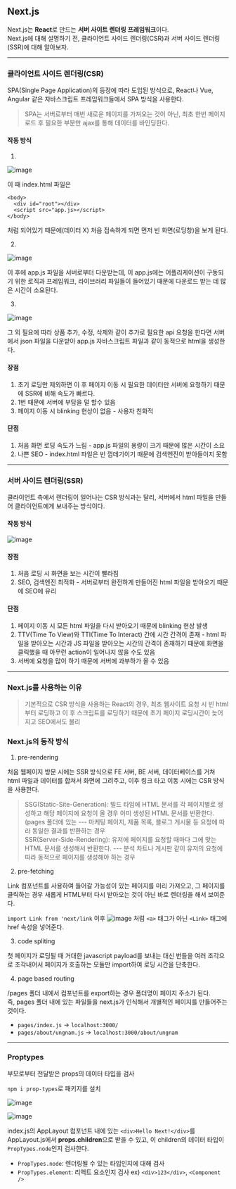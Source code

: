 ## Next.js

Next.js는 <b>React</b>로 만드는 <b>서버 사이트 렌더링 프레임워크</b>이다.<br>
Next.js에 대해 설명하기 전, 클라이언트 사이드 렌더링(CSR)과 서버 사이드 렌더링(SSR)에 대해 알아보자.

---

### 클라이언트 사이드 렌더링(CSR)

SPA(Single Page Application)의 등장에 따라 도입된 방식으로, React나 Vue, Angular 같은 자바스크립트 프레임워크들에서 SPA 방식을 사용한다.
> SPA는 서버로부터 매번 새로운 페이지를 가져오는 것이 아닌, 최초 한번 페이지 로드 후 필요한 부분만 ajax를 통해 데이터를 바인딩한다.

#### 작동 방식
1.
![image](https://user-images.githubusercontent.com/85874042/228757520-e6d2b14c-1052-4d41-aff1-933e6260445f.png)

이 때 index.html 파일은
```
<body>
  <div id="root"></div>
  <script src="app.js></script>
</body>
```
처럼 되어있기 때문에(데이터 X) 처음 접속하게 되면 먼저 빈 화면(로딩창)을 보게 된다.

2.
![image](https://user-images.githubusercontent.com/85874042/228756985-4f015cfd-7271-4e43-96dd-8a8cbdcfc429.png)

이 후에 app.js 파일을 서버로부터 다운받는데, 이 app.js에는 어플리케이션이 구동되기 위한 로직과 프레임워크, 라이브러리 파일들이 들어있기 때문에 다운로드 받는 데 많은 시간이 소요된다.

3.
![image](https://user-images.githubusercontent.com/85874042/228758426-f7132239-8048-4b89-9b3c-253210e9bedc.png)

그 외 필요에 따라 상품 추가, 수정, 삭제와 같이 추가로 필요한 api 요청을 한다면 서버에서 json 파일을 다운받아 app.js 자바스크립트 파일과 같이 동적으로 html을 생성한다.

#### 장점

1. 초기 로딩만 제외하면 이 후 페이지 이동 시 필요한 데이터만 서버에 요청하기 때문에 SSR에 비해 속도가 빠르다.
2. 1번 때문에 서버에 부담을 덜 할수 있음
3. 페이지 이동 시 blinking 현상이 없음 - 사용자 친화적

#### 단점

1. 처음 화면 로딩 속도가 느림 - app.js 파일의 용량이 크기 때문에 많은 시간이 소요
2. 나쁜 SEO - index.html 파일은 빈 껍데기이기 때문에 검색엔진이 받아들이지 못함

---

### 서버 사이드 렌더링(SSR)

클라이언트 측에서 렌더링이 일어나는 CSR 방식과는 달리, 서버에서 html 파일을 만들어 클라이언트에게 보내주는 방식이다.

#### 작동 방식

![image](https://user-images.githubusercontent.com/85874042/228765763-559e8ba0-25b3-4a0c-8cea-e3d91605664d.png)

#### 장점

1. 처음 로딩 시 화면을 보는 시간이 빨라짐
2. SEO, 검색엔진 최적화 - 서버로부터 완전하게 만들어진 html 파일을 받아오기 때문에 SEO에 유리

#### 단점

1. 페이지 이동 시 모든 html 파일을 다시 받아오기 때문에 blinking 현상 발생
2. TTV(Time To View)와 TTI(Time To Interact) 간에 시간 간격이 존재 - html 파일을 받아오는 시간과 JS 파일을 받아오는 시간의 간격이 존재하기 때문에 화면을 클릭했을 때 아무런 action이 일어나지 않을 수도 있음
3. 서버에 요청을 많이 하기 때문에 서버에 과부하가 올 수 있음

---

### Next.js를 사용하는 이유

> 기본적으로 CSR 방식을 사용하는 React의 경우, 최초 웹사이트 요청 시 빈 html부터 로딩하고 이 후 스크립트를 로딩하기 때문에 초기 페이지 로딩시간이 늦어지고 SEO에서도 불리

### Next.js의 동작 방식

1. pre-rendering

처음 웹페이지 방문 시에는 SSR 방식으로 FE 서버, BE 서버, 데이터베이스를 거쳐 html 파일과 데이터를 합쳐서 화면에 그려주고, 이후 링크 타고 이동 시에는 CSR 방식을 사용한다.

> SSG(Static-Site-Generation): 빌드 타임에 HTML 문서를 각 페이지별로 생성하고 해당 페이지에 요청이 올 경우 이미 생성된 HTML 문서를 반환한다. (pages 폴더에 있는 --- 마케팅 페이지, 제품 목록, 블로그 게시물 등 요청에 따라 동일한 결과를 반환하는 경우<br>
> SSR(Server-Side-Rendering): 유저에 페이지를 요청할 때마다 그에 맞는 HTML 문서를 생성해서 반환한다. --- 분석 차트나 게시판 같이 유저의 요청에 따라 동적으로 페이지를 생성해야 하는 경우

2. pre-fetching

Link 컴포넌트를 사용하여 들어갈 가능성이 있는 페이지를 미리 가져오고, 그 페이지를 클릭하는 경우 새롭게 HTML부터 다시 받아오는 것이 아닌 바로 렌더링을 해서 보여준다.

`import Link from 'next/link` 이후
![image](https://user-images.githubusercontent.com/85874042/229054564-70788cd9-5011-4261-ab43-bb58ab052fcd.png)
처럼 `<a>` 태그가 아닌 `<Link>` 태그에 href 속성을 넣어준다.

3. code spliting

첫 페이지가 로딩될 때 거대한 javascript payload를 보내는 대신 번들을 여러 조각으로 조각내어서 페이지가 호출하는 모듈만 import하여 로딩 시간을 단축한다.

4. page based routing

/pages 폴더 내에서 컴포넌트를 export하는 경우 폴더명이 페이지 주소가 된다.<br>
즉, pages 폴더 내에 있는 파일들을 next.js가 인식해서 개별적인 페이지를 만들어주는 것이다.

- `pages/index.js` -> `localhost:3000/`
- `pages/about/ungnam.js` -> `localhost:3000/about/ungnam`

---

### Proptypes
부모로부터 전달받은 props의 데이터 타입을 검사<br>

`npm i prop-types`로 패키지를 설치

![image](https://user-images.githubusercontent.com/85874042/229047585-6a6c136a-94b5-434b-a382-5dfeaea3f217.png)

![image](https://user-images.githubusercontent.com/85874042/229047978-c8040745-1c7e-42b5-a551-10f852993f81.png)

index.js의 AppLayout 컴포넌트 내에 있는 `<div>Hello Next!</div>`를 AppLayout.js에서 <b>props.children</b>으로 받을 수 있고,
이 children의 데이터 타입이 `PropTypes.node`인지 검사한다.

* `PropTypes.node`: 렌더링될 수 있는 타입인지에 대해 검사
* `PropTypes.element`: 리액트 요소인지 검사 ex) `<div>123</div>`, `<Component />`



